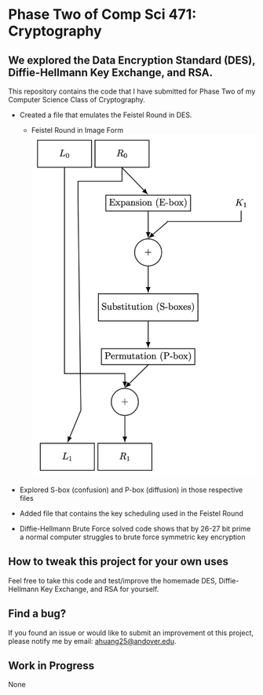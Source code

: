 # Phase Two of Comp Sci 471: Cryptography

## We explored the Data Encryption Standard (DES), Diffie-Hellmann Key Exchange, and RSA.

This repository contains the code that I have submitted for Phase Two of my Computer Science Class of Cryptography. 

* Created a file that emulates the Feistel Round in DES.

    * Feistel Round in Image Form
![screenshot](DES/feisteldiagram.png)

* Explored S-box (confusion) and P-box (diffusion) in those respective files
* Added file that contains the key scheduling used in the Feistel Round 
* Diffie-Hellmann Brute Force solved code shows that by 26-27 bit prime a normal computer struggles to brute force symmetric key encryption

## How to tweak this project for your own uses

Feel free to take this code and test/improve the homemade DES, Diffie-Hellmann Key Exchange, and RSA for yourself.

## Find a bug?

If you found an issue or would like to submit an improvement ot this project, please notify me by email: ahuang25@andover.edu.

## Work in Progress
None
